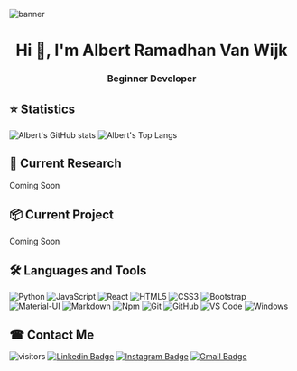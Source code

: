 ![banner]('')

<h1 align="center">Hi 👋, I'm Albert Ramadhan Van Wijk</h1>
<h3 align="center">Beginner Developer</h3>

## ⭐ Statistics
![Albert's GitHub stats](https://github-readme-stats.vercel.app/api?username=albertramadhanvanwijk&show_icons=true&theme=nightowl)
![Albert's Top Langs](https://github-readme-stats.vercel.app/api/top-langs/?username=albertramadhanvanwijk&exclude_repo=Slims9-Kuningan&layout=compact&theme=nightowl) 

## 🔎 Current Research
<span> Coming Soon </span>

## 📦 Current Project
<span> Coming Soon </span>


## 🛠 Languages and Tools  

![Python](http://img.shields.io/badge/-Python-3776AB?style=flat-square&logo=python&logoColor=ffffff)
![JavaScript](https://img.shields.io/badge/-JavaScript-%23F7DF1C?style=flat-square&logo=javascript&logoColor=000000&labelColor=%23F7DF1C&color=%23FFCE5A)
![React](https://img.shields.io/badge/-React-61DAFB?style=flat-square&logo=react&logoColor=ffffff)
![HTML5](https://img.shields.io/badge/-HTML5-%23E44D27?style=flat-square&logo=html5&logoColor=ffffff)
![CSS3](https://img.shields.io/badge/-CSS3-%231572B6?style=flat-square&logo=css3)
![Bootstrap](https://img.shields.io/badge/-Bootstrap-563D7C?style=flat-square&logo=Bootstrap)
![Material-UI](https://img.shields.io/badge/-Material%E2%80%93UI-0081CB?style=flat-square&logo=material-ui)
![Markdown](https://img.shields.io/badge/-Markdown-000000?style=flat-square&logo=markdown)
![Npm](https://img.shields.io/badge/-npm-CB3837?style=flat-square&logo=npm)
![Git](https://img.shields.io/badge/-Git-%23F05032?style=flat-square&logo=git&logoColor=%23ffffff)
![GitHub](https://img.shields.io/badge/-GitHub-181717?style=flat-square&logo=github)
![VS Code](http://img.shields.io/badge/-VS%20Code-007ACC?style=flat-square&logo=visual-studio-code&logoColor=ffffff)
![Windows](http://img.shields.io/badge/-Windows-0078D6?style=flat-square&logo=windows&logoColor=ffffff)

## ☎ Contact Me
![visitors](https://visitor-badge.glitch.me/badge?page_id=albertramadhanvanwijk) [![Linkedin Badge](https://img.shields.io/badge/-albertrmdhn-red?style=flat-square&logo=Linkedin&logoColor=white&link=https://www.linkedin.com/in/albertrmdhn)](https://www.linkedin.com/in/albertrmdhn) [![Instagram Badge](https://img.shields.io/badge/-albertrmdhn_-purple?style=flat-square&logo=instagram&logoColor=white&link=https://instagram.com/albertrmdhn_/)](https://instagram.com/albertrmdhn_) [![Gmail Badge](https://img.shields.io/badge/-albertramadhanvanwijk@gmail.com-c14438?style=flat-square&logo=Gmail&logoColor=white&link=mailto:albertramadhanvanwijk@gmail.com)](mailto:albertramadhanvanwijk@gmail.com)
